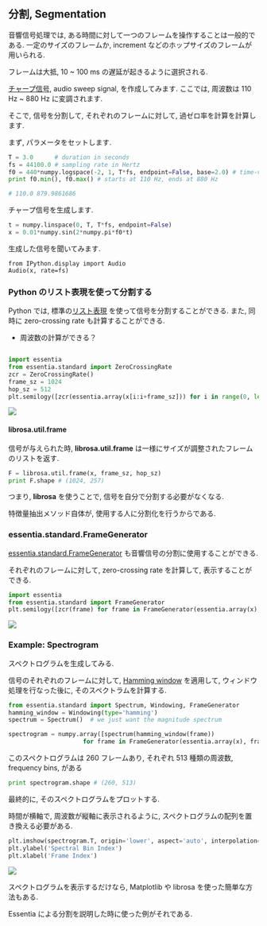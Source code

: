 ## 分割, Segmentation

音響信号処理では, ある時間に対して一つのフレームを操作することは一般的である. 一定のサイズのフレームか, increment などのホップサイズのフレームが用いられる.

フレームは大抵, 10 ~ 100 ms の遅延が起きるように選択される.

[チャープ信号](https://ja.wikipedia.org/wiki/%E3%83%81%E3%83%A3%E3%83%BC%E3%83%97%E4%BF%A1%E5%8F%B7), audio sweep signal, を作成してみます. ここでは, 周波数は 110 Hz ~ 880 Hz に変調されます.

そこで, 信号を分割して, それぞれのフレームに対して, 過ゼロ率を計算を計算します.

まず, パラメータをセットします.

```py
T = 3.0      # duration in seconds
fs = 44100.0 # sampling rate in Hertz
f0 = 440*numpy.logspace(-2, 1, T*fs, endpoint=False, base=2.0) # time-varying frequency
print f0.min(), f0.max() # starts at 110 Hz, ends at 880 Hz

# 110.0 879.9861686
```

チャープ信号を生成します.

```py
t = numpy.linspace(0, T, T*fs, endpoint=False)
x = 0.01*numpy.sin(2*numpy.pi*f0*t)
```

生成した信号を聞いてみます.

```
from IPython.display import Audio
Audio(x, rate=fs)
```

### Python のリスト表現を使って分割する

Python では, 標準の[リスト表現](https://docs.python.org/2/tutorial/datastructures.html#list-comprehensions) を使って信号を分割することができる. また, 同時に zero-crossing rate も計算することができる.

- 周波数の計算ができる？

```py

import essentia
from essentia.standard import ZeroCrossingRate
zcr = ZeroCrossingRate()
frame_sz = 1024
hop_sz = 512
plt.semilogy([zcr(essentia.array(x[i:i+frame_sz])) for i in range(0, len(x), hop_sz)])
```

<img src="https://gyazo.com/5dc91355e7b511e2038ae64138c736f1.png" />


#### librosa.util.frame

信号が与えられた時, **librosa.util.frame** は一様にサイズが調整されたフレームのリストを返す.

```py
F = librosa.util.frame(x, frame_sz, hop_sz)
print F.shape # (1024, 257)
```

つまり, **librosa** を使うことで, 信号を自分で分割する必要がなくなる.

特徴量抽出メソッド自体が, 使用する人に分割化を行うからである.

### essentia.standard.FrameGenerator

[essentia.standard.FrameGenerator](http://essentia.upf.edu/documentation/reference/std_FrameGenerator.html) も音響信号の分割に使用することができる.

それぞれのフレームに対して, zero-crossing rate を計算して, 表示することができる.

```py
import essentia
from essentia.standard import FrameGenerator
plt.semilogy([zcr(frame) for frame in FrameGenerator(essentia.array(x), frameSize=frame_sz, hopSize=hop_sz)])
```

<img src="https://gyazo.com/9cdc639eddf70074f14da92149ba4baa.png" />

### Example: Spectrogram

スペクトログラムを生成してみる.

信号のそれぞれのフレームに対して, [Hamming window](https://en.wikipedia.org/wiki/Window_function#Hamming_window) を適用して, ウィンドウ処理を行なった後に, そのスペクトラムを計算する.

```py
from essentia.standard import Spectrum, Windowing, FrameGenerator
hamming_window = Windowing(type='hamming')
spectrum = Spectrum()  # we just want the magnitude spectrum

spectrogram = numpy.array([spectrum(hamming_window(frame))
                     for frame in FrameGenerator(essentia.array(x), frameSize=frame_sz, hopSize=hop_sz)])
```

このスペクトログラムは 260 フレームあり, それぞれ 513 種類の周波数, frequency bins, がある

```py
print spectrogram.shape # (260, 513)
```

最終的に, そのスペクトログラムをプロットする.

時間が横軸で, 周波数が縦軸に表示されるように, スペクトログラムの配列を置き換える必要がある.

```py
plt.imshow(spectrogram.T, origin='lower', aspect='auto', interpolation='nearest')
plt.ylabel('Spectral Bin Index')
plt.xlabel('Frame Index')
```

<img src="https://gyazo.com/d026910c58d4f67761503dc72168a59b.png" />

スペクトログラムを表示するだけなら, Matplotlib や librosa を使った簡単な方法もある.

Essentia による分割を説明した時に使った例がそれである.
